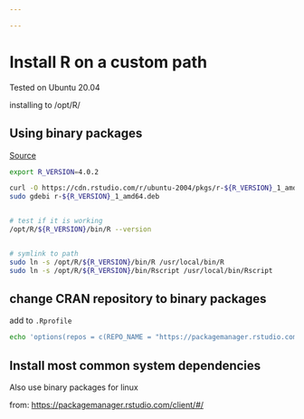 ```yaml
---

---
```


# Install R on a custom path

Tested on Ubuntu 20.04

installing to /opt/R/

## Using binary packages

[Source](https://docs.rstudio.com/resources/install-r/)


```bash
export R_VERSION=4.0.2

curl -O https://cdn.rstudio.com/r/ubuntu-2004/pkgs/r-${R_VERSION}_1_amd64.deb
sudo gdebi r-${R_VERSION}_1_amd64.deb


# test if it is working
/opt/R/${R_VERSION}/bin/R --version


# symlink to path
sudo ln -s /opt/R/${R_VERSION}/bin/R /usr/local/bin/R
sudo ln -s /opt/R/${R_VERSION}/bin/Rscript /usr/local/bin/Rscript
```

## change CRAN repository to binary packages

add to `.Rprofile`

```bash
echo 'options(repos = c(REPO_NAME = "https://packagemanager.rstudio.com/all/__linux__/focal/latest"))' >> ~/.Rprofile

```

## Install most common system dependencies

Also use binary packages for linux

from: <https://packagemanager.rstudio.com/client/#/>


```bash


```
